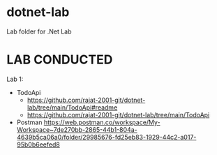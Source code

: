 # dotnet-lab
Lab folder for .Net Lab

# LAB CONDUCTED
Lab 1:  
- TodoApi
  - https://github.com/rajat-2001-git/dotnet-lab/tree/main/TodoApi#readme
  - https://github.com/rajat-2001-git/dotnet-lab/tree/main/TodoApi
- Postman
  https://web.postman.co/workspace/My-Workspace~7de270bb-2865-44b1-804a-4639b5ca06a0/folder/29985676-fd25eb83-1929-44c2-a017-95b0b6eefed8
